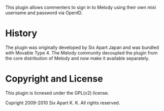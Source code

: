 This plugin allows commenters to sign in to Melody using their own mixi 
username and password via OpenID. 


# History 

The plugin was originally developed by Six Apart Japan and was bundled 
with Movable Type 4. The Melody community decoupled the plugin from the 
core distribution of Melody and now make it available separately.

# Copyright and License

This plugin is licnesed under the GPL(v2) license. 

Copright 2009-2010 Six Apart K. K. All rights reserved.